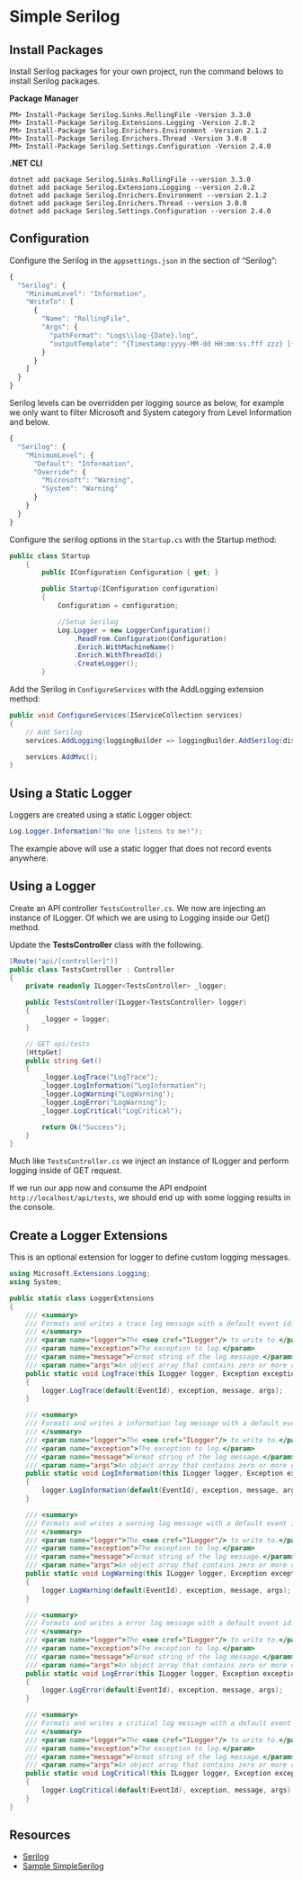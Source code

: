 # Simple Serilog

## Install Packages

Install Serilog packages for your own project, run the command belows to install Serilog packages.

**Package Manager**

```text
PM> Install-Package Serilog.Sinks.RollingFile -Version 3.3.0
PM> Install-Package Serilog.Extensions.Logging -Version 2.0.2
PM> Install-Package Serilog.Enrichers.Environment -Version 2.1.2
PM> Install-Package Serilog.Enrichers.Thread -Version 3.0.0
PM> Install-Package Serilog.Settings.Configuration -Version 2.4.0
```

**.NET CLI**

```text
dotnet add package Serilog.Sinks.RollingFile --version 3.3.0
dotnet add package Serilog.Extensions.Logging --version 2.0.2
dotnet add package Serilog.Enrichers.Environment --version 2.1.2
dotnet add package Serilog.Enrichers.Thread --version 3.0.0
dotnet add package Serilog.Settings.Configuration --version 2.4.0
```

## Configuration

Configure the Serilog in the `appsettings.json` in the section of “Serilog”:

```javascript
{
  "Serilog": {
    "MinimumLevel": "Information",
    "WriteTo": [
      {
        "Name": "RollingFile",
        "Args": {
          "pathFormat": "Logs\\log-{Date}.log",
          "outputTemplate": "{Timestamp:yyyy-MM-dd HH:mm:ss.fff zzz} [{MachineName}][Thread:{ThreadId}] [{Level}] {SourceContext} - {Message}{NewLine}{Exception}"
        }
      }
    ]
  }
}
```

Serilog levels can be overridden per logging source as below, for example we only want to filter Microsoft and System category from Level Information and below.

```javascript
{
  "Serilog": {
    "MinimumLevel": {
      "Default": "Information",
      "Override": {
        "Microsoft": "Warning",
        "System": "Warning"
      }
    }
  }
}
```

Configure the serilog options in the `Startup.cs` with the Startup method:

```csharp
public class Startup
    {
        public IConfiguration Configuration { get; }

        public Startup(IConfiguration configuration)
        {
            Configuration = configuration;

            //Setup Serilog
            Log.Logger = new LoggerConfiguration()
                .ReadFrom.Configuration(Configuration)
                .Enrich.WithMachineName()
                .Enrich.WithThreadId()
                .CreateLogger();
        }
```

Add the Serilog in `ConfigureServices` with the AddLogging extension method:

```csharp
public void ConfigureServices(IServiceCollection services)
{
    // Add Serilog
    services.AddLogging(loggingBuilder => loggingBuilder.AddSerilog(dispose: true));

    services.AddMvc();
}
```

## Using a Static Logger

Loggers are created using a static Logger object:

```csharp
Log.Logger.Information("No one listens to me!");
```

The example above will use a static logger that does not record events anywhere.

## Using a Logger

Create an API controller `TestsController.cs`. We now are injecting an instance of ILogger. Of which we are using to Logging inside our Get\(\) method.

Update the **TestsController** class with the following.

```csharp
[Route("api/[controller]")]
public class TestsController : Controller
{
    private readonly ILogger<TestsController> _logger;

    public TestsController(ILogger<TestsController> logger)
    {
        _logger = logger;
    }

    // GET api/tests
    [HttpGet]
    public string Get()
    {            
        _logger.LogTrace("LogTrace");
        _logger.LogInformation("LogInformation");
        _logger.LogWarning("LogWarning");
        _logger.LogError("LogWarning");
        _logger.LogCritical("LogCritical");

        return Ok("Success");
    }
}
```

Much like `TestsController.cs` we inject an instance of ILogger and perform logging inside of GET request.

If we run our app now and consume the API endpoint `http://localhost/api/tests`, we should end up with some logging results in the console.

## Create a Logger Extensions

This is an optional extension for logger to define custom logging messages.

```csharp
using Microsoft.Extensions.Logging;
using System;

public static class LoggerExtensions
{
    /// <summary>
    /// Formats and writes a trace log message with a default event id.
    /// </summary>
    /// <param name="logger">The <see cref="ILogger"/> to write to.</param>
    /// <param name="exception">The exception to log.</param>
    /// <param name="message">Format string of the log message.</param>
    /// <param name="args">An object array that contains zero or more objects to format.</param>
    public static void LogTrace(this ILogger logger, Exception exception, string message = null, params object[] args)
    {
        logger.LogTrace(default(EventId), exception, message, args);
    }

    /// <summary>
    /// Formats and writes a information log message with a default event id.
    /// </summary>
    /// <param name="logger">The <see cref="ILogger"/> to write to.</param>
    /// <param name="exception">The exception to log.</param>
    /// <param name="message">Format string of the log message.</param>
    /// <param name="args">An object array that contains zero or more objects to format.</param>
    public static void LogInformation(this ILogger logger, Exception exception, string message = null, params object[] args)
    {
        logger.LogInformation(default(EventId), exception, message, args);
    }

    /// <summary>
    /// Formats and writes a warning log message with a default event id.
    /// </summary>
    /// <param name="logger">The <see cref="ILogger"/> to write to.</param>
    /// <param name="exception">The exception to log.</param>
    /// <param name="message">Format string of the log message.</param>
    /// <param name="args">An object array that contains zero or more objects to format.</param>
    public static void LogWarning(this ILogger logger, Exception exception, string message = null, params object[] args)
    {
        logger.LogWarning(default(EventId), exception, message, args);
    }

    /// <summary>
    /// Formats and writes a error log message with a default event id.
    /// </summary>
    /// <param name="logger">The <see cref="ILogger"/> to write to.</param>
    /// <param name="exception">The exception to log.</param>
    /// <param name="message">Format string of the log message.</param>
    /// <param name="args">An object array that contains zero or more objects to format.</param>
    public static void LogError(this ILogger logger, Exception exception, string message = null, params object[] args)
    {
        logger.LogError(default(EventId), exception, message, args);
    }

    /// <summary>
    /// Formats and writes a critical log message with a default event id.
    /// </summary>
    /// <param name="logger">The <see cref="ILogger"/> to write to.</param>
    /// <param name="exception">The exception to log.</param>
    /// <param name="message">Format string of the log message.</param>
    /// <param name="args">An object array that contains zero or more objects to format.</param>
    public static void LogCritical(this ILogger logger, Exception exception, string message = null, params object[] args)
    {
        logger.LogCritical(default(EventId), exception, message, args);
    }
}
```

## Resources

* [Serilog](https://github.com/serilog/serilog)
* [Sample SimpleSerilog](https://github.com/nicholashew/aspnet-samples/tree/master/Logger/SimpleSerilog)

